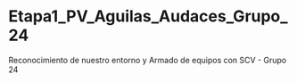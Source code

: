 # Etapa1_PV_Aguilas_Audaces_Grupo_24
Reconocimiento de nuestro entorno y Armado de equipos con SCV - Grupo 24
